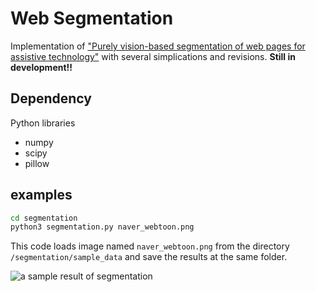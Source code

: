 # Web Segmentation

Implementation of ["Purely vision-based segmentation of web pages 
for assistive technology"](https://www.sciencedirect.com/science/article/pii/S1077314216000527) 
with several simplications and revisions. **Still in development!!**

## Dependency

Python libraries

* numpy
* scipy
* pillow

## examples

```bash
cd segmentation
python3 segmentation.py naver_webtoon.png
```

This code loads image named `naver_webtoon.png` from the directory `/segmentation/sample_data` and save the results at the same folder.

![a sample result of segmentation](https://media.giphy.com/media/OkhB2rUZbDqivUhOFQ/giphy.gif)

